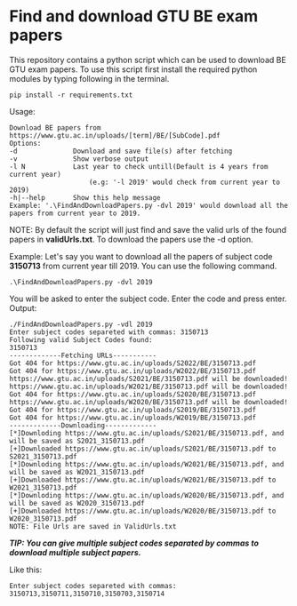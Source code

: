 # Find and download GTU BE exam papers
This repository contains a python script which can be used to download BE GTU exam papers.
To use this script first install the required python modules by typing following in the terminal.
```
pip install -r requirements.txt
```

Usage:
```
Download BE papers from https://www.gtu.ac.in/uploads/[term]/BE/[SubCode].pdf  
Options:
-d              Download and save file(s) after fetching
-v              Show verbose output
-l N            Last year to check untill(Default is 4 years from current year)
                    (e.g: '-l 2019' would check from current year to 2019)     
-h|--help       Show this help message
Example: '.\FindAndDownloadPapers.py -dvl 2019' would download all the papers from current year to 2019.
```


NOTE: By default the script will just find and save the valid urls of the found papers in __validUrls.txt__. To download the papers use the -d option.

Example:
Let's say you want to download all the papers of subject code __3150713__ from current year till 2019. You can use the following command.
```
.\FindAndDownloadPapers.py -dvl 2019
```
You will be asked to enter the subject code. Enter the code and press enter.
Output:
```
./FindAndDownloadPapers.py -vdl 2019
Enter subject codes separeted with commas: 3150713
Following valid Subject Codes found:
3150713
-------------Fetching URLs-----------
Got 404 for https://www.gtu.ac.in/uploads/S2022/BE/3150713.pdf
Got 404 for https://www.gtu.ac.in/uploads/W2022/BE/3150713.pdf
https://www.gtu.ac.in/uploads/S2021/BE/3150713.pdf will be downloaded!
https://www.gtu.ac.in/uploads/W2021/BE/3150713.pdf will be downloaded!
Got 404 for https://www.gtu.ac.in/uploads/S2020/BE/3150713.pdf
https://www.gtu.ac.in/uploads/W2020/BE/3150713.pdf will be downloaded!
Got 404 for https://www.gtu.ac.in/uploads/S2019/BE/3150713.pdf
Got 404 for https://www.gtu.ac.in/uploads/W2019/BE/3150713.pdf
-------------Downloading-------------
[*]Downloding https://www.gtu.ac.in/uploads/S2021/BE/3150713.pdf, and will be saved as S2021_3150713.pdf
[+]Downloaded https://www.gtu.ac.in/uploads/S2021/BE/3150713.pdf to S2021_3150713.pdf
[*]Downloding https://www.gtu.ac.in/uploads/W2021/BE/3150713.pdf, and will be saved as W2021_3150713.pdf
[+]Downloaded https://www.gtu.ac.in/uploads/W2021/BE/3150713.pdf to W2021_3150713.pdf
[*]Downloding https://www.gtu.ac.in/uploads/W2020/BE/3150713.pdf, and will be saved as W2020_3150713.pdf
[+]Downloaded https://www.gtu.ac.in/uploads/W2020/BE/3150713.pdf to W2020_3150713.pdf
NOTE: File Urls are saved in ValidUrls.txt
```

___TIP: You can give multiple subject codes separated by commas to download multiple subject papers.___

Like this:
``` 
Enter subject codes separeted with commas: 3150713,3150711,3150710,3150703,3150714
```

